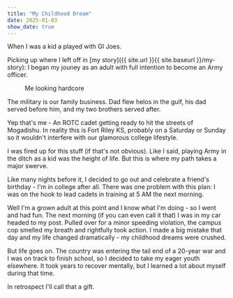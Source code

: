 ```yaml
---
title: "My Childhood Dream"
date: 2025-01-03
show_date: true
---
```


When I was a kid a played with GI Joes.

Picking up where I left off in [my story]({{ site.url }}{{ site.baseurl }}/my-story): I began my jouney as an adult with full intention to become an Army officer. 

<figure style="width: 300px" class="align-right">
  <img src="{{ site.url }}{{ site.baseurl }}/assets/images/blog/story/gunnin.png" alt="">
  <figcaption>Me looking hardcore</figcaption>
</figure> 

The military is our family business. Dad flew helos in the gulf, his dad served before him, and my two brothers served after.

Yep that's me - An ROTC cadet getting ready to hit the streets of Mogadishu. In reality this is Fort Riley KS, probably on a Saturday or Sunday so it wouldn't interfere with our glamorous college lifestyle.

I was fired up for this stuff (if that's not obvious). Like I said, playing Army in the ditch as a kid was the height of life. But this is where my path takes a major swerve. 

Like many nights before it, I decided to go out and celebrate a friend's birthday - I'm in college after all. There was one problem with this plan: I was on the hook to lead cadets in training at 5 AM the next morning. 

Well I'm a grown adult at this point and I know what I'm doing - so I went and had fun. The next morning (if you can even call it that) I was in my car headed to my post. Pulled over for a minor speeding violation, the campus cop smelled my breath and rightfully took action. I made a big mistake that day and my life changed dramatically - my childhood dreams were crushed. 

But life goes on. The country was entering the tail end of a 20-year war and I was on track to finish school, so I decided to take my eager youth elsewhere. It took years to recover mentally, but I learned a lot about myself during that time. 

In retrospect I'll call that a gift.
